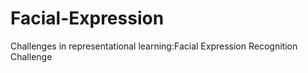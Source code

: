 # Facial-Expression
Challenges in representational learning:Facial Expression Recognition Challenge

